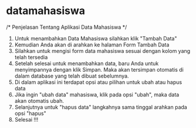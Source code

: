 # datamahasiswa

/* Penjelasan Tentang Aplikasi Data Mahasiswa */
1. Untuk menambahkan Data Mahasiswa silahkan klik "Tambah Data"
2. Kemudian Anda akan di arahkan ke halaman Form Tambah Data
3. Silahkan untuk mengisi form data mahasiswa sesuai dengan kolom yang telah tersedia
4. Setelah selesai untuk menambahkan data, baru Anda untuk menyimpannya dengan klik Simpan. Maka akan tersimpan otomatis di dalam database yang telah dibuat sebelumnya.
5. Di dalam aplikasi ini terdapat opsi atau pilihan untuk ubah atau hapus data
6. Jika ingin "ubah data" mahasiswa, klik pada opsi "ubah", maka data akan otomatis ubah.
7. Selanjutnya untuk "hapus data" langkahnya sama tinggal arahkan pada opsi "hapus"
8. Selesai !!!

